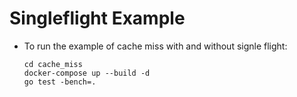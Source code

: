 # Singleflight Example

- To run the example of cache miss with and without signle flight:

    ```shell
    cd cache_miss
    docker-compose up --build -d
    go test -bench=.
    ```
